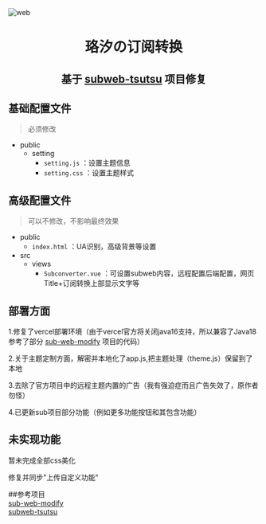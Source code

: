 <img src="https://cdn.jsdelivr.net/gh/lhl77/repository@main/blog/20210802143449.png" alt="web"/>
<h1 align="center">珞汐の订阅转换</a></h1>
<h2 align="center">基于 <a href="https://github.com/lhl77/subweb-tsutsu" target="_blank">subweb-tsutsu</a> 项目修复</h2>
<p align="center">

## 基础配置文件

> 必须修改

- public
    - setting
        - `setting.js` ：设置主题信息
        - `setting.css` ：设置主题样式


## 高级配置文件

> 可以不修改，不影响最终效果

- public
    - `index.html` ：UA识别，高级背景等设置
- src
    - views
        - `Subconverter.vue` ：可设置subweb内容，远程配置后端配置，网页Title+订阅转换上部显示文字等

## 部署方面
 1.修复了vercel部署环境（由于vercel官方将关闭java16支持，所以兼容了Java18 参考了部分 <a href="https://github.com/youshandefeiyang/sub-web-modify" target="_blank">sub-web-modify</a> 项目的代码）<br>
 
 2.关于主题定制方面，解密并本地化了app.js,把主题处理（theme.js）保留到了本地<br>
 
 3.去除了官方项目中的远程主题内置的广告（我有强迫症而且广告失效了，原作者勿怪）<br>
 
 4.已更新sub项目部分功能（例如更多功能按钮和其包含功能）<br>

## 未实现功能
暂未完成全部css美化

修复并同步"上传自定义功能"

 ##参考项目<br>
<a href="https://github.com/youshandefeiyang/sub-web-modify" target="_blank">sub-web-modify</a> <br>
<a href="https://github.com/lhl77/subweb-tsutsu" target="_blank">subweb-tsutsu</a>
